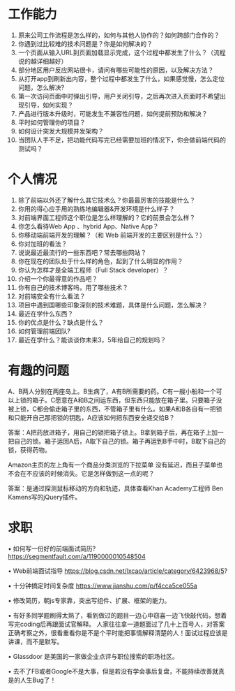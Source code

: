 # 工作能力

1. 原来公司工作流程是怎么样的，如何与其他人协作的？如何跨部门合作的？
2. 你遇到过比较难的技术问题是？你是如何解决的？
3. 一个页面从输入URL到页面加载显示完成，这个过程中都发生了什么？（流程说的越详细越好）
4. 部分地区用户反应网站很卡，请问有哪些可能性的原因，以及解决方法？
5. 从打开app到刷新出内容，整个过程中都发生了什么，如果感觉慢，怎么定位问题，怎么解决?
6. 第一次访问页面中时弹出引导，用户关闭引导，之后再次进入页面时不希望出现引导，如何实现？
7. 产品进行版本升级时，可能发生不兼容性问题，如何提前预防和解决？
8. 平时如何管理你的项目？
9. 如何设计突发大规模并发架构？
10. 当团队人手不足，把功能代码写完已经需要加班的情况下，你会做前端代码的测试吗？

# 个人情况

1. 除了前端以外还了解什么其它技术么？你最最厉害的技能是什么？
2. 你用的得心应手用的熟练地编辑器&开发环境是什么样子？
3. 对前端界面工程师这个职位是怎么样理解的？它的前景会怎么样？
4. 你怎么看待Web App 、hybrid App、Native App？
5. 你移动端前端开发的理解？（和 Web 前端开发的主要区别是什么？）
6. 你对加班的看法？
7. 说说最近最流行的一些东西吧？常去哪些网站？
8. 你在现在的团队处于什么样的角色，起到了什么明显的作用？
9. 你认为怎样才是全端工程师（Full Stack developer）？
10. 介绍一个你最得意的作品吧？
11. 你有自己的技术博客吗，用了哪些技术？
12. 对前端安全有什么看法？
13. 项目中遇到国哪些印象深刻的技术难题，具体是什么问题，怎么解决？
14. 最近在学什么东西？
15. 你的优点是什么？缺点是什么？
16. 如何管理前端团队?
17. 最近在学什么？能谈谈你未来3，5年给自己的规划吗？

# 有趣的问题

A、B两人分别在两座岛上。B生病了，A有B所需要的药。C有一艘小船和一个可以上锁的箱子。C愿意在A和B之间运东西，但东西只能放在箱子里。只要箱子没被上锁，C都会偷走箱子里的东西，不管箱子里有什么。如果A和B各自有一把锁和只能开自己那把锁的钥匙，A应该如何把东西安全递交给B？

答案：A把药放进箱子，用自己的锁把箱子锁上。B拿到箱子后，再在箱子上加一把自己的锁。箱子运回A后，A取下自己的锁。箱子再运到B手中时，B取下自己的锁，获得药物。

Amazon主页的左上角有一个商品分类浏览的下拉菜单 没有延迟，而且子菜单也不会在不应该的时候消失。它是怎样做到这一点的呢？

答案：是通过探测鼠标移动的方向和轨迹，具体查看Khan Academy工程师 Ben Kamens写的jQuery插件。

# 求职

• 如何写一份好的前端面试简历? https://segmentfault.com/a/1190000010548504

• Web前端面试指导 https://blog.csdn.net/lxcao/article/category/6423968/5?

• 十分钟搞定时间复杂度 https://www.jianshu.com/p/f4cca5ce055a

• 修改简历，朝js专家靠，突出写组件、扩展、框架的能力。

• 有好多同学题刷得太熟了，看到做过的题目一边心中窃喜一边飞快敲代码，想着写完coding后再跟面试官解释。 人家往往拿一道题面过了几十上百号人，对答案正确考察之外，很看重看你是不是个平时能把事情解释清楚的人！面试过程应该是讲课，而不是默写。

• Glassdoor 是美国的一家做企业点评与职位搜索的职场社区。

• 去不了FB或者Google不是大事，但是若没有学会事后复盘，不能持续改善就真是的人生Bug了！